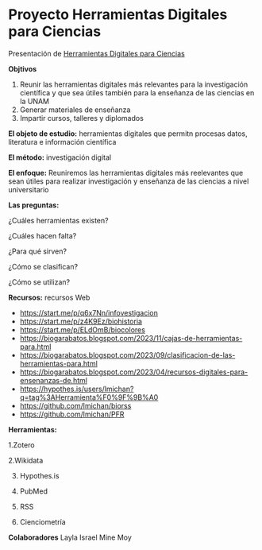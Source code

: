# Proyecto Herramientas Digitales para Ciencias
Presentación de [Herramientas Digitales para Ciencias]()

**Objtivos**
1. Reunir las herramientas digitales más relevantes para la investigación científica y que sea útiles también para la enseñanza de las ciencias en la UNAM
2. Generar materiales de enseñanza
3. Impartir cursos, talleres y diplomados

**El objeto de estudio:** herramientas digitales que permitn procesas datos, literatura e información científica

**El método:** investigación digital

**El enfoque:** Reuniremos las herramientas digitales más reelevantes que sean útiles para realizar investigación y enseñanza de las ciencias a nivel universitario

**Las preguntas:**

¿Cuáles herramientas existen?

¿Cuáles hacen falta?

¿Para qué sirven?

¿Cómo se clasifican?

¿Cómo se utilizan?



**Recursos:** recursos Web

- https://start.me/p/q6x7Nn/infovestigacion
- https://start.me/p/z4K9Ez/biohistoria
- https://start.me/p/ELdOmB/biocolores
- https://biogarabatos.blogspot.com/2023/11/cajas-de-herramientas-para.html
- https://biogarabatos.blogspot.com/2023/09/clasificacion-de-las-herramientas-para.html
- https://biogarabatos.blogspot.com/2023/04/recursos-digitales-para-ensenanzas-de.html
- https://hypothes.is/users/lmichan?q=tag%3AHerramienta%F0%9F%9B%A0
- https://github.com/lmichan/biorss
- https://github.com/lmichan/PFR


**Herramientas:**

1.Zotero

2.Wikidata

3. Hypothes.is

4. PubMed

5. RSS

6. Cienciometría

**Colaboradores**
Layla
Israel
Mine
Moy
